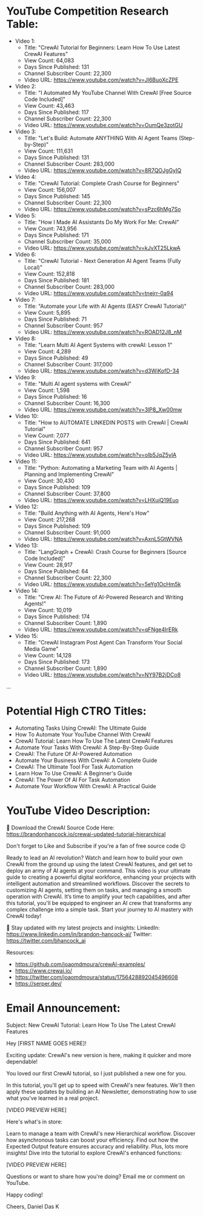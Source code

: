 # YouTube Competition Research Table:
- Video 1:
    - Title: "CrewAI Tutorial for Beginners: Learn How To Use Latest CrewAI Features"
    - View Count: 64,083
    - Days Since Published: 131
    - Channel Subscriber Count: 22,300
    - Video URL: https://www.youtube.com/watch?v=Jl6BuoXcZPE
- Video 2:
    - Title: "I Automated My YouTube Channel With CrewAI [Free Source Code Included]"
    - View Count: 43,463
    - Days Since Published: 117
    - Channel Subscriber Count: 22,300
    - Video URL: https://www.youtube.com/watch?v=OumQe3zotGU
- Video 3:
    - Title: "Let's Build: Automate ANYTHING With AI Agent Teams (Step-by-Step)"
    - View Count: 111,631
    - Days Since Published: 131
    - Channel Subscriber Count: 283,000
    - Video URL: https://www.youtube.com/watch?v=8R7QOJgGyIQ
- Video 4:
    - Title: "CrewAI Tutorial: Complete Crash Course for Beginners"
    - View Count: 156,007
    - Days Since Published: 145
    - Channel Subscriber Count: 22,300
    - Video URL: https://www.youtube.com/watch?v=sPzc6hMg7So
- Video 5:
    - Title: "How I Made AI Assistants Do My Work For Me: CrewAI"
    - View Count: 743,956
    - Days Since Published: 171
    - Channel Subscriber Count: 35,000
    - Video URL: https://www.youtube.com/watch?v=kJvXT25LkwA
- Video 6:
    - Title: "CrewAI Tutorial - Next Generation AI Agent Teams (Fully Local)"
    - View Count: 152,818
    - Days Since Published: 181
    - Channel Subscriber Count: 283,000
    - Video URL: https://www.youtube.com/watch?v=tnejrr-0a94
- Video 7:
    - Title: "Automate your Life with AI Agents (EASY CrewAI Tutorial)"
    - View Count: 5,895
    - Days Since Published: 71
    - Channel Subscriber Count: 957
    - Video URL: https://www.youtube.com/watch?v=ROAD12J8_nM
- Video 8:
    - Title: "Learn Multi AI Agent Systems with crewAI: Lesson 1"
    - View Count: 4,289
    - Days Since Published: 49
    - Channel Subscriber Count: 317,000
    - Video URL: https://www.youtube.com/watch?v=d3WiKofD-34
- Video 9:
    - Title: "Multi AI agent systems with CrewAI"
    - View Count: 1,598
    - Days Since Published: 16
    - Channel Subscriber Count: 16,300
    - Video URL: https://www.youtube.com/watch?v=3lP8_Xw00mw
- Video 10:
    - Title: "How to AUTOMATE LINKEDIN POSTS with CrewAI | CrewAI Tutorial"
    - View Count: 7,077
    - Days Since Published: 641
    - Channel Subscriber Count: 957
    - Video URL: https://www.youtube.com/watch?v=oIb5JqZ5ylA
- Video 11:
    - Title: "Python: Automating a Marketing Team with AI Agents | Planning and Implementing CrewAI"
    - View Count: 30,430
    - Days Since Published: 109
    - Channel Subscriber Count: 37,800
    - Video URL: https://www.youtube.com/watch?v=LHXujQ19Euo
- Video 12:
    - Title: "Build Anything with AI Agents, Here's How"
    - View Count: 217,268
    - Days Since Published: 109
    - Channel Subscriber Count: 91,000
    - Video URL: https://www.youtube.com/watch?v=AxnL5GtWVNA
- Video 13:
    - Title: "LangGraph + CrewAI: Crash Course for Beginners [Source Code Included]"
    - View Count: 28,917
    - Days Since Published: 64
    - Channel Subscriber Count: 22,300
    - Video URL: https://www.youtube.com/watch?v=5eYg1OcHm5k
- Video 14:
    - Title: "Crew AI: The Future of AI-Powered Research and Writing Agents!"
    - View Count: 10,019
    - Days Since Published: 174
    - Channel Subscriber Count: 1,890
    - Video URL: https://www.youtube.com/watch?v=qFNge4IrERk
- Video 15:
    - Title: "CrewAI Instagram Post Agent Can Transform Your Social Media Game"
    - View Count: 14,128
    - Days Since Published: 173
    - Channel Subscriber Count: 1,890
    - Video URL: https://www.youtube.com/watch?v=NY97B2jDCo8

...

# Potential High CTRO Titles:
- Automating Tasks Using CrewAI: The Ultimate Guide
- How To Automate Your YouTube Channel With CrewAI
- CrewAI Tutorial: Learn How To Use The Latest CrewAI Features
- Automate Your Tasks With CrewAI: A Step-By-Step Guide
- CrewAI: The Future Of AI-Powered Automation
- Automate Your Business With CrewAI: A Complete Guide
- CrewAI: The Ultimate Tool For Task Automation
- Learn How To Use CrewAI: A Beginner's Guide
- CrewAI: The Power Of AI For Task Automation
- Automate Your Workflow With CrewAI: A Practical Guide

# YouTube Video Description:
🤖 Download the CrewAI Source Code Here:
https://brandonhancock.io/crewai-updated-tutorial-hierarchical 

Don't forget to Like and Subscribe if you're a fan of free source code 😉

Ready to lead an AI revolution? Watch and learn how to build your own CrewAI from the ground up using the latest CrewAI features, and get set to deploy an army of AI agents at your command. This video is your ultimate guide to creating a powerful digital workforce, enhancing your projects with intelligent automation and streamlined workflows. Discover the secrets to customizing AI agents, setting them on tasks, and managing a smooth operation with CrewAI. It’s time to amplify your tech capabilities, and after this tutorial, you'll be equipped to engineer an AI crew that transforms any complex challenge into a simple task. Start your journey to AI mastery with CrewAI today!

📰 Stay updated with my latest projects and insights:
LinkedIn: https://www.linkedin.com/in/brandon-hancock-ai/
Twitter: https://twitter.com/bhancock_ai

Resources:
- https://github.com/joaomdmoura/crewAI-examples/
- https://www.crewai.io/
- https://twitter.com/joaomdmoura/status/1756428892045496608
- https://serper.dev/

# Email Announcement:

Subject: New CrewAI Tutorial: Learn How To Use The Latest CrewAI Features

Hey [FIRST NAME GOES HERE]!

Exciting update: CrewAI's new version is here, making it quicker and more dependable!

You loved our first CrewAI tutorial, so I just published a new one for you.

In this tutorial, you'll get up to speed with CrewAI's new features. We'll then apply these updates by building an AI Newsletter, demonstrating how to use what you've learned in a real project.

[VIDEO PREVIEW HERE]

Here's what's in store:

Learn to manage a team with CrewAI's new Hierarchical workflow.
Discover how asynchronous tasks can boost your efficiency.
Find out how the Expected Output feature ensures accuracy and reliability.
Plus, lots more insights!
Dive into the tutorial to explore CrewAI's enhanced functions:

[VIDEO PREVIEW HERE]

Questions or want to share how you're doing? Email me or comment on YouTube.

Happy coding!

Cheers, 
Daniel Das K